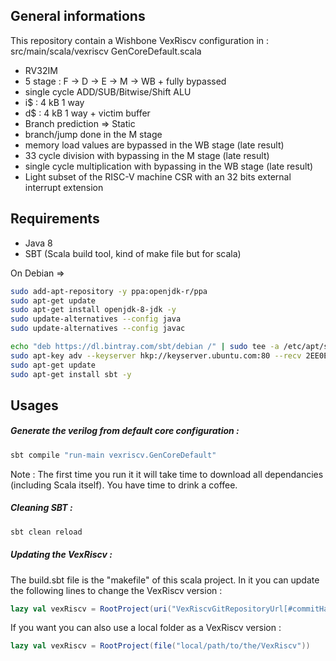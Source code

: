 
## General informations 
This repository contain a Wishbone VexRiscv configuration in : <br>
src/main/scala/vexriscv GenCoreDefault.scala

- RV32IM
- 5 stage : F -> D -> E -> M  -> WB + fully bypassed
- single cycle ADD/SUB/Bitwise/Shift ALU
- i$ : 4 kB 1 way
- d$ : 4 kB 1 way + victim buffer
- Branch prediction => Static
- branch/jump done in the M stage
- memory load values are bypassed in the WB stage (late result) 
- 33 cycle division with bypassing in the M stage (late result)
- single cycle multiplication with bypassing in the WB stage (late result)
- Light subset of the RISC-V machine CSR with an 32 bits external interrupt extension


## Requirements

- Java 8
- SBT (Scala build tool, kind of make file but for scala)

On Debian => 

```sh
sudo add-apt-repository -y ppa:openjdk-r/ppa
sudo apt-get update
sudo apt-get install openjdk-8-jdk -y
sudo update-alternatives --config java
sudo update-alternatives --config javac

echo "deb https://dl.bintray.com/sbt/debian /" | sudo tee -a /etc/apt/sources.list.d/sbt.list
sudo apt-key adv --keyserver hkp://keyserver.ubuntu.com:80 --recv 2EE0EA64E40A89B84B2DF73499E82A75642AC823
sudo apt-get update
sudo apt-get install sbt -y
```

## Usages

##### Generate the verilog from default core configuration : 

```sh
sbt compile "run-main vexriscv.GenCoreDefault"
```

Note : The first time you run it it will take time to download all dependancies (including Scala itself). You have time to drink a coffee.

##### Cleaning SBT :

```sh
sbt clean reload 
```

##### Updating the VexRiscv : 

The build.sbt file is the "makefile" of this scala project. In it you can update the following lines to change the VexRiscv version :

```scala
lazy val vexRiscv = RootProject(uri("VexRiscvGitRepositoryUrl[#commitHash]"))
```

If you want you can also use a local folder as a VexRiscv version : 

```scala
lazy val vexRiscv = RootProject(file("local/path/to/the/VexRiscv"))
```



